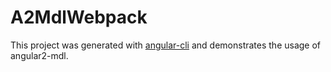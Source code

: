 # A2MdlWebpack

This project was generated with [angular-cli](https://github.com/angular/angular-cli) and demonstrates the usage of angular2-mdl.

